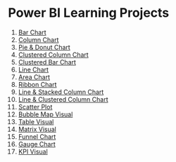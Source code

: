 # Power BI Learning Projects
1. [Bar Chart](https://app.powerbi.com/groups/me/reports/616d2d2d-2815-46ad-befc-a4404c5b7334/796136aa6b9cc6b632c7?experience=power-bi)<br/>
2. [Column Chart](https://app.powerbi.com/groups/me/reports/10aa167a-7be6-4ab3-8a8e-392e55dd51da/d48d8c5e54004d67009b?experience=power-bi)<br/>
3. [Pie & Donut Chart](https://app.powerbi.com/groups/me/reports/0d264567-89cb-4f87-b4a1-99c1ad2f8d84/676918c509cea827dedc?experience=power-bi)<br/>
4. [Clustered Column Chart](https://app.powerbi.com/groups/me/reports/c88bc957-3263-45fe-9f51-4f7e543f5bf4/a787e2e344300975cd1e?experience=power-bi)<br/>
5. [Clustered Bar Chart](https://app.powerbi.com/groups/me/reports/d3ebd2ed-2e75-499c-8a7d-a112b1675423/ce298f503daa3a35969d?experience=power-bi)<br/>
6. [Line Chart](https://app.powerbi.com/groups/me/reports/437ff9c2-8095-4c9d-9e71-c67b9a47b06a/7f8286585502617d021d?experience=power-bi)<br/>
7. [Area Chart](https://app.powerbi.com/groups/me/reports/c38dc8ee-5e14-4f8d-8f89-42d008c52204/f14f5f5e751694c2a275?experience=power-bi)<br/>
8. [Ribbon Chart](https://app.powerbi.com/groups/me/reports/de3eff94-93ba-4413-98b6-ab7445c7f1b3/56922b75b1066985c423?experience=power-bi)<br/>
9. [Line & Stacked Column Chart](https://app.powerbi.com/groups/me/reports/03ff76cb-1a53-4431-bcec-f981be15b493/336e3043b2ad2a49bdca?experience=power-bi)<br/>
10. [Line & Clustered Column Chart](https://app.powerbi.com/groups/me/reports/fadddc00-1dfb-47d5-8232-9314490a0e92/e277a65942ad2aa03579?experience=power-bi)<br/>
11. [Scatter Plot](https://app.powerbi.com/groups/me/reports/9f33e194-4f2e-4c39-ab79-248ec4d574fe/fe85fdf9ec86d8dc00e0?experience=power-bi)<br/>
12. [Bubble Map Visual](https://app.powerbi.com/groups/me/reports/9483a7e0-0a1b-4944-9700-d8b7208f854a/165c9d1c3a250393708d?experience=power-bi)<br/>
13. [Table Visual](https://app.powerbi.com/groups/me/reports/ef1371b2-6ce6-41f5-adf2-fcf4bf82fa20/4823b7e8e9aee8f31892?experience=power-bi)<br/>
14. [Matrix Visual](https://app.powerbi.com/groups/me/reports/9a29440d-215f-4e91-8433-de29a6bd9e69/472160cf23dfabeed580?experience=power-bi)<br/>
15. [Funnel Chart](https://app.powerbi.com/groups/me/reports/ff5b6d7c-0679-459c-979f-52911c056781/9737ca839d984778ae39?experience=power-bi)<br/>
16. [Gauge Chart](https://app.powerbi.com/groups/me/reports/b50e3e71-5af8-4870-8d4a-768ba091aa9e/b9857314ee327494cf05?experience=power-bi)<br/>
17. [KPI Visual](https://app.powerbi.com/groups/me/reports/8d117549-1c74-4161-b525-57606ad3d3e5/1dea931557a783d27b1c?experience=power-bi)<br/>
















